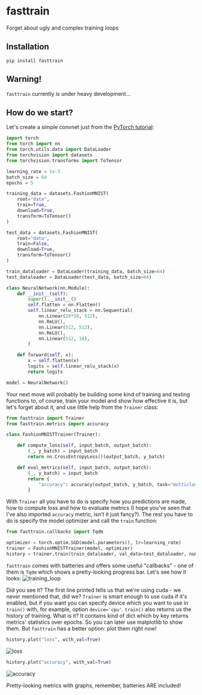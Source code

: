 # fasttrain
Forget about ugly and complex training loops

## Installation
```
pip install fasttrain
```

## Warning!
`fasttrain` currently is under heavy development...

## How do we start?
Let's create a simple convnet just from the [PyTorch tutorial](https://pytorch.org/tutorials/beginner/basics/optimization_tutorial.html):
```python
import torch
from torch import nn
from torch.utils.data import DataLoader
from torchvision import datasets
from torchvision.transforms import ToTensor

learning_rate = 1e-3
batch_size = 64
epochs = 5

training_data = datasets.FashionMNIST(
    root="data",
    train=True,
    download=True,
    transform=ToTensor()
)

test_data = datasets.FashionMNIST(
    root="data",
    train=False,
    download=True,
    transform=ToTensor()
)

train_dataloader = DataLoader(training_data, batch_size=64)
test_dataloader = DataLoader(test_data, batch_size=64)

class NeuralNetwork(nn.Module):
    def __init__(self):
        super().__init__()
        self.flatten = nn.Flatten()
        self.linear_relu_stack = nn.Sequential(
            nn.Linear(28*28, 512),
            nn.ReLU(),
            nn.Linear(512, 512),
            nn.ReLU(),
            nn.Linear(512, 10),
        )

    def forward(self, x):
        x = self.flatten(x)
        logits = self.linear_relu_stack(x)
        return logits

model = NeuralNetwork()
```

Your next move will probably be building some kind of training and testing functions to, of course, train your model and show how effective it is, but let's forget about it, and use little help from the `Trainer` class:
```python
from fasttrain import Trainer
from fasttrain.metrics import accuracy

class FashionMNISTTrainer(Trainer):

    def compute_loss(self, input_batch, output_batch):
        (_, y_batch) = input_batch
        return nn.CrossEntropyLoss()(output_batch, y_batch)

    def eval_metrics(self, input_batch, output_batch):
        (_, y_batch) = input_batch
        return {
            "accuracy": accuracy(output_batch, y_batch, task="multiclass")
        }
```
With `Trainer` all you have to do is specify how you predictions are made, how to compute loss and how to evaluate metrics (I hope you've seen that I've also imported `accuracy` metric, isn't it just fancy?). The rest you have to do is specify the model optimizer and call the `train` function:
```python
from fasttrain.callbacks import Tqdm

optimizer = torch.optim.SGD(model.parameters(), lr=learning_rate)
trainer = FashionMNISTTrainer(model, optimizer)
history = trainer.train(train_dataloader, val_data=test_dataloader, num_epochs=epochs)
```
`fasttrain` comes with batteries and offers some useful "callbacks" - one of them is `Tqdm` which shows a pretty-looking progress bar. Let's see how it looks:
![training_loop](https://github.com/samedit66/fasttrain/assets/45196253/edecaee0-1c92-4a9f-ac3d-639c458a2ab5)

Did you see it? The first line printed tells us that we're using cuda - we never mentioned that, did we? `Trainer` is smart enough to use cuda if it's enabled, but if you want you can specify device which you want to use in `train()` with, for example, option `device='cpu'`. `train()` also returns us the history of training. What is it? It contains kind of dict which by key returns metrics' statistics over epochs. So you can later use matplotlib to show them. But `fasttrain` has a better option: plot them right now!
```python
history.plot("loss", with_val=True)
```
![loss](https://github.com/samedit66/fasttrain/assets/45196253/efc0c9e9-4459-4bce-81ec-3c1a53cf51f1)
```python
history.plot("accuracy", with_val=True)
```
![accuracy](https://github.com/samedit66/fasttrain/assets/45196253/336bdef0-9f06-4887-8cb5-05255c89b228)

Pretty-looking metrics with graphs, remember, batteries ARE included!
